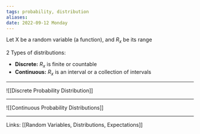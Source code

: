 ```yaml
---
tags: probability, distribution
aliases: 
date: 2022-09-12 Monday
---
```


Let X be a random variable (a function), and $R_x$ be its range

2 Types of distributions:
- **Discrete:** $R_x$ is finite or countable
- **Continuous:** $R_x$ is an interval or a collection of intervals

---
![[Discrete Probability Distribution]]

---

![[Continuous Probability Distributions]]

- - -
Links: [[Random Variables, Distributions, Expectations]]
